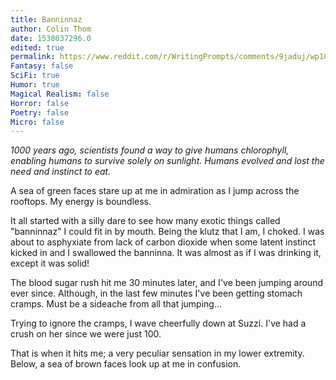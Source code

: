 ```yaml
---
title: Banninnaz
author: Colin Thom
date: 1538037296.0
edited: true
permalink: https://www.reddit.com/r/WritingPrompts/comments/9jaduj/wp1000_years_ago_scientists_have_found_a_way_to/
Fantasy: false
SciFi: true
Humor: true
Magical Realism: false
Horror: false
Poetry: false
Micro: false
---
```

*1000 years ago, scientists found a way to give humans chlorophyll, enabling humans to survive solely on sunlight. Humans evolved and lost the need and instinct to eat.*

A sea of green faces stare up at me in admiration as I jump across the rooftops. My energy is boundless.

It all started with a silly dare to see how many exotic things called "banninnaz" I could fit in by mouth. Being the klutz that I am, I choked. I was about to asphyxiate from lack of carbon dioxide when some latent instinct kicked in and I swallowed the banninna. It was almost as if I was drinking it, except it was solid!

The blood sugar rush hit me 30 minutes later, and I've been jumping around ever since. Although, in the last few minutes I've been getting stomach cramps. Must be a sideache from all that jumping...

Trying to ignore the cramps, I wave cheerfully down at Suzzi. I've had a crush on her since we were just 100.

That is when it hits me; a very peculiar sensation in my lower extremity. Below, a sea of brown faces look up at me in confusion.

